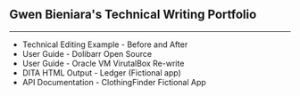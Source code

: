 ## Gwen Bieniara's Technical Writing Portfolio
-------
- Technical Editing Example - Before and After
- User Guide - Dolibarr Open Source 
- User Guide - Oracle VM VirutalBox Re-write 
- DITA HTML Output - Ledger (Fictional app)
- API Documentation - ClothingFinder Fictional App
